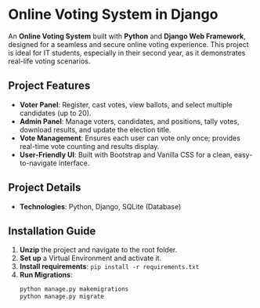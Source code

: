 # Online Voting System in Django

An **Online Voting System** built with **Python** and **Django Web Framework**, designed for a seamless and secure online voting experience. This project is ideal for IT students, especially in their second year, as it demonstrates real-life voting scenarios. 

## Project Features
- **Voter Panel**: Register, cast votes, view ballots, and select multiple candidates (up to 20).
- **Admin Panel**: Manage voters, candidates, and positions, tally votes, download results, and update the election title.
- **Vote Management**: Ensures each user can vote only once; provides real-time vote counting and results display.
- **User-Friendly UI**: Built with Bootstrap and Vanilla CSS for a clean, easy-to-navigate interface.

## Project Details
- **Technologies**: Python, Django, SQLite (Database)

## Installation Guide
1. **Unzip** the project and navigate to the root folder.
2. **Set up** a Virtual Environment and activate it.
3. **Install requirements**: `pip install -r requirements.txt`
4. **Run Migrations**:
   ```bash
   python manage.py makemigrations
   python manage.py migrate
